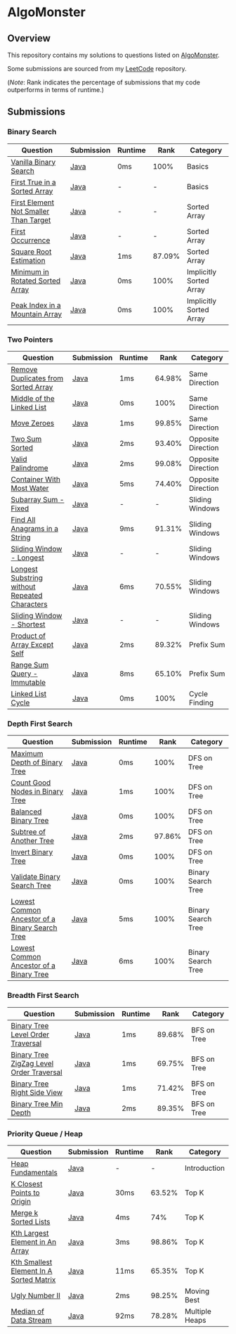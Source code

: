 # AlgoMonster

## Overview
This repository contains my solutions to questions listed on [AlgoMonster](https://algo.monster).

Some submissions are sourced from my [LeetCode](https://github.com/shumarb/leetcode) repository.

(*Note*: Rank indicates the percentage of submissions that my code outperforms in terms of runtime.)

## Submissions
### Binary Search
| Question                                                                                                                   | Submission                                                                                                  | Runtime | Rank   | Category                | 
|----------------------------------------------------------------------------------------------------------------------------|-------------------------------------------------------------------------------------------------------------|---------|--------|-------------------------|
| [Vanilla Binary Search](https://algo.monster/problems/binary_search_intro)                                                 | [Java](https://github.com/shumarb/leetcode/blob/main/submissions/java/BinarySearch.java)                    | 0ms     | 100%   | Basics                  |
| [First True in a Sorted Array](https://algo.monster/problems/binary_search_boundary)                                       | [Java](https://github.com/shumarb/algomonster/blob/main/submissions/FirstTrueInASortedArray.java)           | -       | -      | Basics                  |
| [First Element Not Smaller Than Target](https://algo.monster/problems/binary_search_first_element_not_smaller_than_target) | [Java](https://github.com/shumarb/algomonster/blob/main/submissions/FirstElementNotSmallerThanTarget.java)  | -       | -      | Sorted Array            |
| [First Occurrence](https://algo.monster/problems/binary_search_duplicates)                                                 | [Java](https://github.com/shumarb/algomonster/blob/main/submissions/FirstOccurrence.java)                   | -       | -      | Sorted Array            |
| [Square Root Estimation](https://leetcode.com/problems/sqrtx/description/)                                                 | [Java](https://github.com/shumarb/leetcode/blob/main/submissions/java/SqrtX.java)                           | 1ms     | 87.09% | Sorted Array            |
| [Minimum in Rotated Sorted Array](https://leetcode.com/problems/find-minimum-in-rotated-sorted-array/description/)         | [Java](https://github.com/shumarb/leetcode/blob/main/submissions/java/FindMinimumInRotatedSortedArray.java) | 0ms     | 100%   | Implicitly Sorted Array |
| [Peak Index in a Mountain Array](https://leetcode.com/problems/peak-index-in-a-mountain-array/description/)                | [Java](https://github.com/shumarb/leetcode/blob/main/submissions/java/PeakIndexInAMountainArray.java)       | 0ms     | 100%   | Implicitly Sorted Array |

### Two Pointers
| Question                                                                                                                                   | Submission                                                                                                            | Runtime | Rank   | Category            |
|--------------------------------------------------------------------------------------------------------------------------------------------|-----------------------------------------------------------------------------------------------------------------------|---------|--------|---------------------|
| [Remove Duplicates from Sorted Array](https://leetcode.com/problems/remove-duplicates-from-sorted-array/description/)                      | [Java](https://github.com/shumarb/leetcode/blob/main/submissions/java/RemoveDuplicatesFromSortedArray.java)           | 1ms     | 64.98% | Same Direction      |
| [Middle of the Linked List](https://leetcode.com/problems/middle-of-the-linked-list/description/)                                          | [Java](https://github.com/shumarb/leetcode/blob/main/submissions/java/MiddleOfTheLinkedList.java)                     | 0ms     | 100%   | Same Direction      |
| [Move Zeroes](https://leetcode.com/problems/move-zeroes/description/)                                                                      | [Java](https://github.com/shumarb/leetcode/blob/main/submissions/java/MoveZeroes.java)                                | 1ms     | 99.85% | Same Direction      |
| [Two Sum Sorted](https://leetcode.com/problems/longest-substring-without-repeating-characters/description/)                                | [Java](https://github.com/shumarb/leetcode/blob/main/submissions/java/TwoInputSumTwoInputArrayIsSorted.java)          | 2ms     | 93.40% | Opposite Direction  |
| [Valid Palindrome](https://leetcode.com/problems/valid-palindrome/description/)                                                            | [Java](https://github.com/shumarb/leetcode/blob/main/submissions/ValidPalindrome.java)                                | 2ms     | 99.08% | Opposite Direction  |
| [Container With Most Water](https://leetcode.com/problems/container-with-most-water/description/)                                          | [Java](https://github.com/shumarb/leetcode/blob/main/submissions/java/ContainerWithMostWater.java)                    | 5ms     | 74.40% | Opposite Direction  |
| [Subarray Sum - Fixed](https://algo.monster/problems/subarray_sum_fixed)                                                                   | [Java](https://github.com/shumarb/algomonster/blob/main/submissions/SubarraySumFixed.java)                            | -       | -      | Sliding Windows     |
| [Find All Anagrams in a String](https://leetcode.com/problems/find-all-anagrams-in-a-string/description/)                                  | [Java](https://github.com/shumarb/leetcode/blob/main/submissions/java/FindAllAnagramsInAString.java)                  | 9ms     | 91.31% | Sliding Windows     |
| [Sliding Window - Longest](https://algo.monster/problems/subarray_sum_longest)                                                             | [Java](https://github.com/shumarb/algomonster/blob/main/submissions/FlexibleSizeSlidingWindowLongest.java)            | -       | -      | Sliding Windows     |
| [Longest Substring without Repeated Characters](https://leetcode.com/problems/longest-substring-without-repeating-characters/description/) | [Java](https://github.com/shumarb/leetcode/blob/main/submissions/java/LongestSubstringWithoutRepeatedCharacters.java) | 6ms     | 70.55% | Sliding Windows     |
| [Sliding Window - Shortest](https://algo.monster/problems/subarray_sum_shortest)                                                           | [Java](https://github.com/shumarb/algomonster/blob/main/submissions/FlexibleSizeSlidingWindowShortest.java)           | -       | -      | Sliding Windows     |
| [Product of Array Except Self](https://leetcode.com/problems/product-of-array-except-self/description/)                                    | [Java](https://github.com/shumarb/leetcode/blob/main/submissions/java/ProductOfArrayExceptSelf.java)                  | 2ms     | 89.32% | Prefix Sum          | 
| [Range Sum Query - Immutable](https://leetcode.com/problems/range-sum-query-immutable/description/)                                        | [Java](https://github.com/shumarb/leetcode/blob/main/submissions/java/RangeSumQueryImmutable.java)                    | 8ms     | 65.10% | Prefix Sum          | 
| [Linked List Cycle](https://leetcode.com/problems/linked-list-cycle/description/)                                                          | [Java](https://github.com/shumarb/leetcode/blob/main/submissions/java/LinkedListCycle.java)                           | 0ms     | 100%   | Cycle Finding       | 

### Depth First Search
| Question                                                                                                                                    | Submission                                                                                                     | Runtime | Rank   | Category            |
|---------------------------------------------------------------------------------------------------------------------------------------------|----------------------------------------------------------------------------------------------------------------|---------|--------|---------------------|
| [Maximum Depth of Binary Tree](https://leetcode.com/problems/maximum-depth-of-binary-tree/description/)                                     | [Java](https://github.com/shumarb/leetcode/blob/main/submissions/java/MaximumDepthOfBinaryTree.java)           | 0ms     | 100%   | DFS on Tree         |
| [Count Good Nodes in Binary Tree](https://leetcode.com/problems/count-good-nodes-in-binary-tree/description/)                               | [Java](https://github.com/shumarb/leetcode/blob/main/submissions/CountGoodNodesInBinaryTree.java)              | 1ms     | 100%   | DFS on Tree         |
| [Balanced Binary Tree](https://leetcode.com/problems/balanced-binary-tree/description/)                                                     | [Java](https://github.com/shumarb/leetcode/blob/main/submissions/java/BalancedBinaryTree.java)                 | 0ms     | 100%   | DFS on Tree         |
| [Subtree of Another Tree](https://leetcode.com/problems/subtree-of-another-tree/description/)                                               | [Java](https://github.com/shumarb/leetcode/blob/main/submissions/java/SubtreeOfAnotherTree.java)               | 2ms     | 97.86% | DFS on Tree         |
| [Invert Binary Tree](https://leetcode.com/problems/invert-binary-tree/description/)                                                         | [Java](https://github.com/shumarb/leetcode/blob/main/submissions/java/InvertBinaryTree.java)                   | 0ms     | 100%   | DFS on Tree         |
| [Validate Binary Search Tree](https://leetcode.com/problems/validate-binary-search-tree/description/)                                       | [Java](https://github.com/shumarb/leetcode/blob/main/submissions/java/ValidateBinarySearchTree.java)           | 0ms     | 100%   | Binary Search Tree  |
| [Lowest Common Ancestor of a Binary Search Tree](https://leetcode.com/problems/lowest-common-ancestor-of-a-binary-search-tree/description/) | [Java](https://github.com/shumarb/leetcode/blob/main/submissions/LowestCommonAncestorOfABinarySearchTree.java) | 5ms     | 100%   | Binary Search Tree  |
| [Lowest Common Ancestor of a Binary Tree](https://leetcode.com/problems/lowest-common-ancestor-of-a-binary-tree/description/)               | [Java](https://github.com/shumarb/leetcode/blob/main/submissions/LowestCommonAncestorOfABinaryTree.java)       | 6ms     | 100%   | Binary Search Tree  |

### Breadth First Search
| Question                                                                                                                        | Submission                                                                                                      | Runtime | Rank   | Category        |
|---------------------------------------------------------------------------------------------------------------------------------|-----------------------------------------------------------------------------------------------------------------|---------|--------|-----------------|
| [Binary Tree Level Order Traversal](https://leetcode.com/problems/binary-tree-level-order-traversal/description/)               | [Java](https://github.com/shumarb/leetcode/blob/main/submissions/java/BinaryTreeLevelOrderTraversal.java)       | 1ms     | 89.68% | BFS on Tree     |
| [Binary Tree ZigZag Level Order Traversal](https://leetcode.com/problems/binary-tree-zigzag-level-order-traversal/description/) | [Java](https://github.com/shumarb/leetcode/blob/main/submissions/java/BinaryTreeZigZagLevelOrderTraversal.java) | 1ms     | 69.75% | BFS on Tree     |
| [Binary Tree Right Side View](https://leetcode.com/problems/binary-tree-right-side-view/description/)                           | [Java](https://github.com/shumarb/leetcode/blob/main/submissions/java/BinaryTreeRightSideView.java)             | 1ms     | 71.42% | BFS on Tree     |
| [Binary Tree Min Depth](https://algo.monster/problems/binary_tree_min_depth)                                                    | [Java](https://github.com/shumarb/leetcode/blob/main/submissions/java/MinimumDepthOfBinaryTree.java)            | 2ms     | 89.35% | BFS on Tree     |

### Priority Queue / Heap
| Question                                                                                                                      | Submission                                                                                                    | Runtime | Rank   | Category        |
|-------------------------------------------------------------------------------------------------------------------------------|---------------------------------------------------------------------------------------------------------------|---------|--------|-----------------|
| [Heap Fundamentals](https://algo.monster/problems/heap_intro)                                                                 | [Java](https://github.com/shumarb/algomonster/blob/main/submissions/HeapFundamentals.java)                    | -       | -      | Introduction    |
| [K Closest Points to Origin](https://leetcode.com/problems/k-closest-points-to-origin/description/)                           | [Java](https://github.com/shumarb/leetcode/blob/main/submissions/java/KClosestPointsToOrigin.java)            | 30ms    | 63.52% | Top K           |
| [Merge k Sorted Lists](https://leetcode.com/problems/merge-k-sorted-lists/description/)                                       | [Java](https://github.com/shumarb/leetcode/blob/main/submissions/java/MergeKSortedLists.java)                 | 4ms     | 74%    | Top K           |
| [Kth Largest Element in An Array](https://leetcode.com/problems/kth-largest-element-in-an-array/description/)                 | [Java](https://github.com/shumarb/leetcode/blob/main/submissions/java/KthLargestElementInAnArray.java)        | 3ms     | 98.86% | Top K           |
| [Kth Smallest Element In A Sorted Matrix](https://leetcode.com/problems/kth-smallest-element-in-a-sorted-matrix/description/) | [Java](https://github.com/shumarb/leetcode/blob/main/submissions/java/KthSmallestElementInASortedMatrix.java) | 11ms    | 65.35% | Top K           |
| [Ugly Number II](https://leetcode.com/problems/ugly-number-ii/description/)                                                   | [Java](https://github.com/shumarb/leetcode/blob/main/submissions/java/UglyNumberTwo.java)                     | 2ms     | 98.25% | Moving Best     | 
| [Median of Data Stream](https://algo.monster/problems/median_of_data_stream)                                                  | [Java](https://github.com/shumarb/leetcode/blob/main/submissions/java/MedianFinder.java)                      | 92ms    | 78.28% | Multiple Heaps  |
